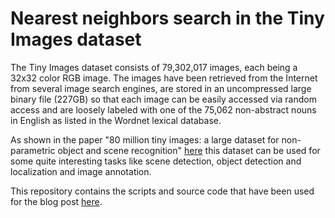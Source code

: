 # Nearest neighbors search in the Tiny Images dataset

The Tiny Images dataset consists of 79,302,017 images, each being a 32x32 color RGB image.
The images have been retrieved from the Internet from several image search engines,
are stored in an uncompressed large binary file (227GB) so that each image can be easily
accessed via random access and are loosely labeled with one of the 75,062 non-abstract
nouns in English as listed in the Wordnet lexical database. 

As shown in the paper "80 million tiny images: a large dataset for non-parametric object and scene recognition" 
[here](http://people.csail.mit.edu/billf/www/papers/80millionImages.pdf) this dataset can be used for some quite
interesting tasks like scene detection, object detection and localization and image annotation.

This repository contains the scripts and source code that have been used for the
blog post [here](http://daniel-e.github.io/2016-01-05-nearest-neighbor-in-tiny-images-dataset/).


